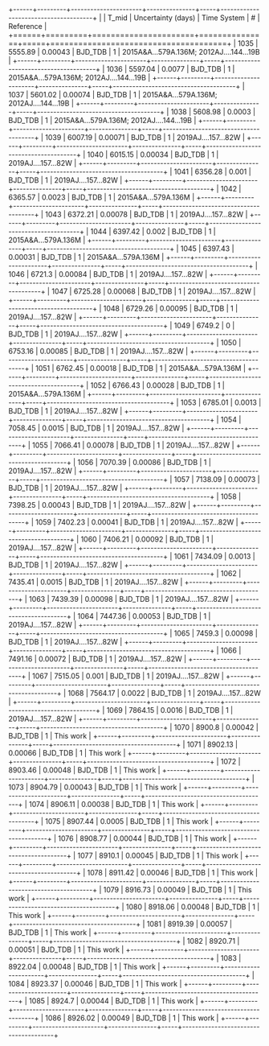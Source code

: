 +------+---------+----------------------+---------------+-----+--------------------------------------+
|      |   T_mid |   Uncertainty (days) | Time System   |   # | Reference                            |
+======+=========+======================+===============+=====+======================================+
| 1035 | 5555.89 |              0.00043 | BJD_TDB       |   1 | 2015A&A…579A.136M; 2012AJ….144...19B |
+------+---------+----------------------+---------------+-----+--------------------------------------+
| 1036 | 5597.04 |              0.0077  | BJD_TDB       |   1 | 2015A&A…579A.136M; 2012AJ….144...19B |
+------+---------+----------------------+---------------+-----+--------------------------------------+
| 1037 | 5601.02 |              0.00074 | BJD_TDB       |   1 | 2015A&A…579A.136M; 2012AJ….144...19B |
+------+---------+----------------------+---------------+-----+--------------------------------------+
| 1038 | 5608.98 |              0.0003  | BJD_TDB       |   1 | 2015A&A…579A.136M; 2012AJ….144...19B |
+------+---------+----------------------+---------------+-----+--------------------------------------+
| 1039 | 6007.19 |              0.00071 | BJD_TDB       |   1 | 2019AJ....157...82W                  |
+------+---------+----------------------+---------------+-----+--------------------------------------+
| 1040 | 6015.15 |              0.00034 | BJD_TDB       |   1 | 2019AJ....157...82W                  |
+------+---------+----------------------+---------------+-----+--------------------------------------+
| 1041 | 6356.28 |              0.001   | BJD_TDB       |   1 | 2019AJ....157...82W                  |
+------+---------+----------------------+---------------+-----+--------------------------------------+
| 1042 | 6365.57 |              0.0023  | BJD_TDB       |   1 | 2015A&A...579A.136M                  |
+------+---------+----------------------+---------------+-----+--------------------------------------+
| 1043 | 6372.21 |              0.00078 | BJD_TDB       |   1 | 2019AJ....157...82W                  |
+------+---------+----------------------+---------------+-----+--------------------------------------+
| 1044 | 6397.42 |              0.002   | BJD_TDB       |   1 | 2015A&A...579A.136M                  |
+------+---------+----------------------+---------------+-----+--------------------------------------+
| 1045 | 6397.43 |              0.00031 | BJD_TDB       |   1 | 2015A&A...579A.136M                  |
+------+---------+----------------------+---------------+-----+--------------------------------------+
| 1046 | 6721.3  |              0.00084 | BJD_TDB       |   1 | 2019AJ....157...82W                  |
+------+---------+----------------------+---------------+-----+--------------------------------------+
| 1047 | 6725.28 |              0.00068 | BJD_TDB       |   1 | 2019AJ....157...82W                  |
+------+---------+----------------------+---------------+-----+--------------------------------------+
| 1048 | 6729.26 |              0.00095 | BJD_TDB       |   1 | 2019AJ....157...82W                  |
+------+---------+----------------------+---------------+-----+--------------------------------------+
| 1049 | 6749.2  |              0       | BJD_TDB       |   1 | 2019AJ....157...82W                  |
+------+---------+----------------------+---------------+-----+--------------------------------------+
| 1050 | 6753.16 |              0.00085 | BJD_TDB       |   1 | 2019AJ....157...82W                  |
+------+---------+----------------------+---------------+-----+--------------------------------------+
| 1051 | 6762.45 |              0.00018 | BJD_TDB       |   1 | 2015A&A...579A.136M                  |
+------+---------+----------------------+---------------+-----+--------------------------------------+
| 1052 | 6766.43 |              0.00028 | BJD_TDB       |   1 | 2015A&A...579A.136M                  |
+------+---------+----------------------+---------------+-----+--------------------------------------+
| 1053 | 6785.01 |              0.0013  | BJD_TDB       |   1 | 2019AJ....157...82W                  |
+------+---------+----------------------+---------------+-----+--------------------------------------+
| 1054 | 7058.45 |              0.0015  | BJD_TDB       |   1 | 2019AJ....157...82W                  |
+------+---------+----------------------+---------------+-----+--------------------------------------+
| 1055 | 7066.41 |              0.00078 | BJD_TDB       |   1 | 2019AJ....157...82W                  |
+------+---------+----------------------+---------------+-----+--------------------------------------+
| 1056 | 7070.39 |              0.00086 | BJD_TDB       |   1 | 2019AJ....157...82W                  |
+------+---------+----------------------+---------------+-----+--------------------------------------+
| 1057 | 7138.09 |              0.00073 | BJD_TDB       |   1 | 2019AJ....157...82W                  |
+------+---------+----------------------+---------------+-----+--------------------------------------+
| 1058 | 7398.25 |              0.00043 | BJD_TDB       |   1 | 2019AJ....157...82W                  |
+------+---------+----------------------+---------------+-----+--------------------------------------+
| 1059 | 7402.23 |              0.00041 | BJD_TDB       |   1 | 2019AJ....157...82W                  |
+------+---------+----------------------+---------------+-----+--------------------------------------+
| 1060 | 7406.21 |              0.00092 | BJD_TDB       |   1 | 2019AJ....157...82W                  |
+------+---------+----------------------+---------------+-----+--------------------------------------+
| 1061 | 7434.09 |              0.0013  | BJD_TDB       |   1 | 2019AJ....157...82W                  |
+------+---------+----------------------+---------------+-----+--------------------------------------+
| 1062 | 7435.41 |              0.0015  | BJD_TDB       |   1 | 2019AJ....157...82W                  |
+------+---------+----------------------+---------------+-----+--------------------------------------+
| 1063 | 7439.39 |              0.00098 | BJD_TDB       |   1 | 2019AJ....157...82W                  |
+------+---------+----------------------+---------------+-----+--------------------------------------+
| 1064 | 7447.36 |              0.00053 | BJD_TDB       |   1 | 2019AJ....157...82W                  |
+------+---------+----------------------+---------------+-----+--------------------------------------+
| 1065 | 7459.3  |              0.00098 | BJD_TDB       |   1 | 2019AJ....157...82W                  |
+------+---------+----------------------+---------------+-----+--------------------------------------+
| 1066 | 7491.16 |              0.00072 | BJD_TDB       |   1 | 2019AJ....157...82W                  |
+------+---------+----------------------+---------------+-----+--------------------------------------+
| 1067 | 7515.05 |              0.001   | BJD_TDB       |   1 | 2019AJ....157...82W                  |
+------+---------+----------------------+---------------+-----+--------------------------------------+
| 1068 | 7564.17 |              0.0022  | BJD_TDB       |   1 | 2019AJ....157...82W                  |
+------+---------+----------------------+---------------+-----+--------------------------------------+
| 1069 | 7864.15 |              0.0016  | BJD_TDB       |   1 | 2019AJ....157...82W                  |
+------+---------+----------------------+---------------+-----+--------------------------------------+
| 1070 | 8900.8  |              0.00042 | BJD_TDB       |   1 | This work                            |
+------+---------+----------------------+---------------+-----+--------------------------------------+
| 1071 | 8902.13 |              0.00066 | BJD_TDB       |   1 | This work                            |
+------+---------+----------------------+---------------+-----+--------------------------------------+
| 1072 | 8903.46 |              0.00048 | BJD_TDB       |   1 | This work                            |
+------+---------+----------------------+---------------+-----+--------------------------------------+
| 1073 | 8904.79 |              0.00043 | BJD_TDB       |   1 | This work                            |
+------+---------+----------------------+---------------+-----+--------------------------------------+
| 1074 | 8906.11 |              0.00038 | BJD_TDB       |   1 | This work                            |
+------+---------+----------------------+---------------+-----+--------------------------------------+
| 1075 | 8907.44 |              0.0005  | BJD_TDB       |   1 | This work                            |
+------+---------+----------------------+---------------+-----+--------------------------------------+
| 1076 | 8908.77 |              0.00044 | BJD_TDB       |   1 | This work                            |
+------+---------+----------------------+---------------+-----+--------------------------------------+
| 1077 | 8910.1  |              0.00045 | BJD_TDB       |   1 | This work                            |
+------+---------+----------------------+---------------+-----+--------------------------------------+
| 1078 | 8911.42 |              0.00046 | BJD_TDB       |   1 | This work                            |
+------+---------+----------------------+---------------+-----+--------------------------------------+
| 1079 | 8916.73 |              0.00049 | BJD_TDB       |   1 | This work                            |
+------+---------+----------------------+---------------+-----+--------------------------------------+
| 1080 | 8918.06 |              0.00048 | BJD_TDB       |   1 | This work                            |
+------+---------+----------------------+---------------+-----+--------------------------------------+
| 1081 | 8919.39 |              0.00057 | BJD_TDB       |   1 | This work                            |
+------+---------+----------------------+---------------+-----+--------------------------------------+
| 1082 | 8920.71 |              0.00051 | BJD_TDB       |   1 | This work                            |
+------+---------+----------------------+---------------+-----+--------------------------------------+
| 1083 | 8922.04 |              0.00048 | BJD_TDB       |   1 | This work                            |
+------+---------+----------------------+---------------+-----+--------------------------------------+
| 1084 | 8923.37 |              0.00046 | BJD_TDB       |   1 | This work                            |
+------+---------+----------------------+---------------+-----+--------------------------------------+
| 1085 | 8924.7  |              0.00044 | BJD_TDB       |   1 | This work                            |
+------+---------+----------------------+---------------+-----+--------------------------------------+
| 1086 | 8926.02 |              0.00049 | BJD_TDB       |   1 | This work                            |
+------+---------+----------------------+---------------+-----+--------------------------------------+